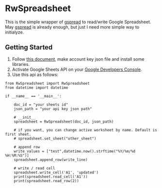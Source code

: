 # RwSpreadsheet

This is the simple wrapper of [gspread](https://github.com/burnash/gspread) to read/write Google Spreadsheet.  
May [gspread](https://github.com/burnash/gspread) is already enough, but just I need more simple way to initialyze. 

## Getting Started

1. Follow [this document](http://gspread.readthedocs.io/en/latest/oauth2.html), make account key json file and install some libraries.
1. Activate Google Sheets API on your [Google Developers Console](https://console.developers.google.com/apis).
1. Use this api as follows:
```
from RwSpreadsheet import RwSpreadsheet
from datetime import datetime

if __name__ == '__main__':
    
    doc_id = "your sheets id"
    json_path = "your api key json path"

    # __init__
    spreadsheet = RwSpreadsheet(doc_id, json_path)

    # if you want, you can change active worksheet by name. Default is first sheet.
    # spreadsheet.set_sheet("other_sheet")

    # append row
    write_values = ["test",datetime.now().strftime("%Y/%m/%d %H:%M:%S")]
    spreadsheet.append_row(write_line)

    # write / read cell
    spreadsheet.write_cell('A1', 'updated')
    print(spreadsheet.read_cell('A1'))
    print(spreadsheet.read_row(2))
```
